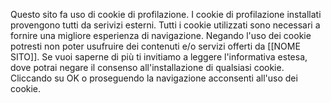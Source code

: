 Questo sito fa uso di cookie di profilazione. I cookie di profilazione installati provengono tutti da serivizi esterni. Tutti i cookie utilizzati sono necessari a fornire una migliore esperienza di navigazione. Negando l'uso dei cookie potresti non poter usufruire dei contenuti e/o servizi offerti da [[NOME SITO]].
Se vuoi saperne di più ti invitiamo a leggere l'informativa estesa, dove potrai negare il consenso all'installazione di qualsiasi cookie. Cliccando su OK o proseguendo la navigazione acconsenti all'uso dei cookie.
